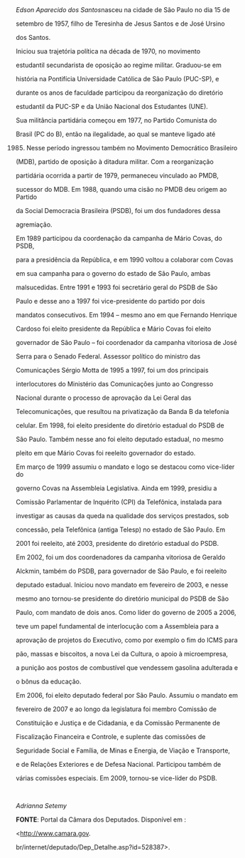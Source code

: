 

 



*Edson Aparecido dos Santos*nasceu na cidade de São Paulo no dia 15 de

setembro de 1957, filho de Teresinha de Jesus Santos e de José Ursino

dos Santos.



Iniciou sua trajetória política na década de 1970, no movimento

estudantil secundarista de oposição ao regime militar. Graduou-se em

história na Pontifícia Universidade Católica de São Paulo (PUC-SP), e

durante os anos de faculdade participou da reorganização do diretório

estudantil da PUC-SP e da União Nacional dos Estudantes (UNE).



Sua militância partidária começou em 1977, no Partido Comunista do

Brasil (PC do B), então na ilegalidade, ao qual se manteve ligado até

1985. Nesse período ingressou também no Movimento Democrático Brasileiro

(MDB), partido de oposição à ditadura militar. Com a reorganização

partidária ocorrida a partir de 1979, permaneceu vinculado ao PMDB,

sucessor do MDB. Em 1988, quando uma cisão no PMDB deu origem ao Partido

da Social Democracia Brasileira (PSDB), foi um dos fundadores dessa

agremiação.



Em 1989 participou da coordenação da campanha de Mário Covas, do PSDB,

para a presidência da República, e em 1990 voltou a colaborar com Covas

em sua campanha para o governo do estado de São Paulo, ambas

malsucedidas. Entre 1991 e 1993 foi secretário geral do PSDB de São

Paulo e desse ano a 1997 foi vice-presidente do partido por dois

mandatos consecutivos. Em 1994 – mesmo ano em que Fernando Henrique

Cardoso foi eleito presidente da República e Mário Covas foi eleito

governador de São Paulo – foi coordenador da campanha vitoriosa de José

Serra para o Senado Federal. Assessor político do ministro das

Comunicações Sérgio Motta de 1995 a 1997, foi um dos principais

interlocutores do Ministério das Comunicações junto ao Congresso

Nacional durante o processo de aprovação da Lei Geral das

Telecomunicações, que resultou na privatização da Banda B da telefonia

celular. Em 1998, foi eleito presidente do diretório estadual do PSDB de

São Paulo. Também nesse ano foi eleito deputado estadual, no mesmo

pleito em que Mário Covas foi reeleito governador do estado.



Em março de 1999 assumiu o mandato e logo se destacou como vice-líder do

governo Covas na Assembleia Legislativa. Ainda em 1999, presidiu a

Comissão Parlamentar de Inquérito (CPI) da Telefônica, instalada para

investigar as causas da queda na qualidade dos serviços prestados, sob

concessão, pela Telefônica (antiga Telesp) no estado de São Paulo. Em

2001 foi reeleito, até 2003, presidente do diretório estadual do PSDB.



Em 2002, foi um dos coordenadores da campanha vitoriosa de Geraldo

Alckmin, também do PSDB, para governador de São Paulo, e foi reeleito

deputado estadual. Iniciou novo mandato em fevereiro de 2003, e nesse

mesmo ano tornou-se presidente do diretório municipal do PSDB de São

Paulo, com mandato de dois anos. Como líder do governo de 2005 a 2006,

teve um papel fundamental de interlocução com a Assembleia para a

aprovação de projetos do Executivo, como por exemplo o fim do ICMS para

pão, massas e biscoitos, a nova Lei da Cultura, o apoio à microempresa,

a punição aos postos de combustível que vendessem gasolina adulterada e

o bônus da educação.



Em 2006, foi eleito deputado federal por São Paulo. Assumiu o mandato em

fevereiro de 2007 e ao longo da legislatura foi membro Comissão de

Constituição e Justiça e de Cidadania, e da Comissão Permanente de

Fiscalização Financeira e Controle, e suplente das comissões de

Seguridade Social e Família, de Minas e Energia, de Viação e Transporte,

e de Relações Exteriores e de Defesa Nacional. Participou também de

várias comissões especiais. Em 2009, tornou-se vice-líder do PSDB.



 



*Adrianna Setemy*



**FONTE**: Portal da Câmara dos Deputados. Disponível em :

\<http://www.camara.gov.

br/internet/deputado/Dep\_Detalhe.asp?id=528387\>.



 



 

